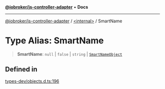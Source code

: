 [**@iobroker/js-controller-adapter**](../../README.md) • **Docs**

***

[@iobroker/js-controller-adapter](../../globals.md) / [\<internal\>](../README.md) / SmartName

# Type Alias: SmartName

> **SmartName**: `null` \| `false` \| `string` \| [`SmartNameObject`](SmartNameObject.md)

## Defined in

[types-dev/objects.d.ts:196](https://github.com/ioBroker/ioBroker.js-controller/blob/51faba7cbec9601fb6a2f5142cb3a117e78ab588/packages/types-dev/objects.d.ts#L196)
